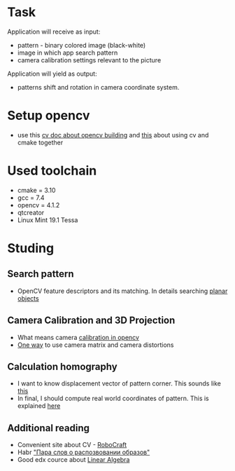 # Task
Application will receive as input:
* pattern - binary colored image (black-white)
* image in which app search pattern
* camera calibration settings relevant to the picture

Application will yield as output:
* patterns shift and rotation in camera coordinate system.

# Setup opencv
* use this [cv doc about opencv building](https://docs.opencv.org/trunk/d7/d9f/tutorial_linux_install.html) and [this](https://docs.opencv.org/trunk/db/df5/tutorial_linux_gcc_cmake.html) about using cv and cmake together

# Used toolchain
* cmake = 3.10
* gcc = 7.4
* opencv = 4.1.2
* qtcreator
* Linux Mint 19.1 Tessa

# Studing
## Search pattern
* OpenCV feature descriptors and its matching. In details searching [planar objects](https://docs.opencv.org/trunk/dd/dd4/tutorial_detection_of_planar_objects.html)

## Camera Calibration and 3D Projection
* What means camera [calibration in opencv](https://docs.opencv.org/3.3.0/dc/dbb/tutorial_py_calibration.html)
* [One way](https://docs.opencv.org/3.3.0/d7/d53/tutorial_py_pose.html) to use camera matrix and camera distortions

## Calculation homography
* I want to know displacement vector of pattern corner. This sounds like [this](https://docs.opencv.org/trunk/d9/dab/tutorial_homography.html) 
* In final, I should compute real world coordinates of pattern. This is explained [here](https://www.fdxlabs.com/calculate-x-y-z-real-world-coordinates-from-a-single-camera-using-opencv/)

## Additional reading
* Convenient site about CV - [RoboCraft](https://docs.opencv.org/trunk/d9/dab/tutorial_homography.html)
* Habr ["Пара слов о распозвовании образов"](https://habr.com/en/post/208090/)
* Good edx cource about [Linear Algebra](https://www.edx.org/course/linear-algebra-foundations-to-frontiers-2)

